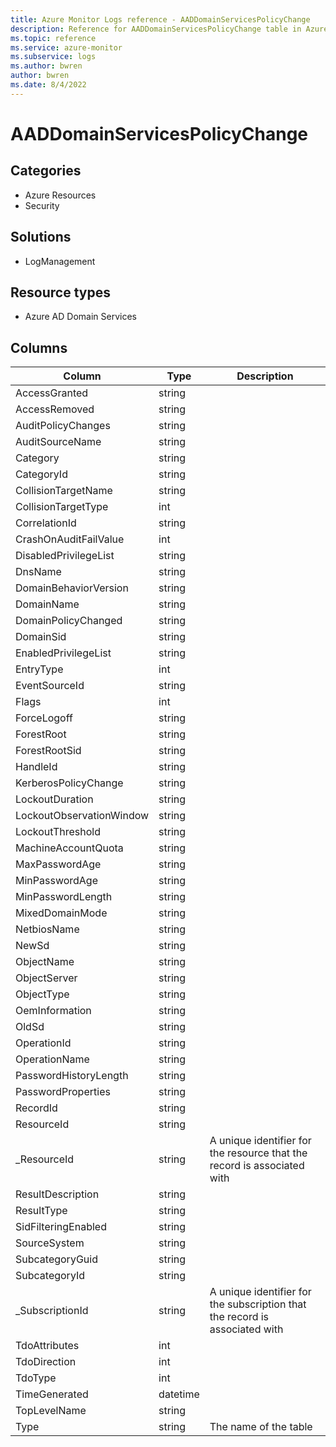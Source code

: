 ```yaml
---
title: Azure Monitor Logs reference - AADDomainServicesPolicyChange
description: Reference for AADDomainServicesPolicyChange table in Azure Monitor Logs.
ms.topic: reference
ms.service: azure-monitor
ms.subservice: logs
ms.author: bwren
author: bwren
ms.date: 8/4/2022
---
```


# AADDomainServicesPolicyChange

 

## Categories

- Azure Resources
- Security
## Solutions

- LogManagement
## Resource types

- Azure AD Domain Services




## Columns

| Column | Type | Description |
| --- | --- | --- |
| AccessGranted | string |  |
| AccessRemoved | string |  |
| AuditPolicyChanges | string |  |
| AuditSourceName | string |  |
| Category | string |  |
| CategoryId | string |  |
| CollisionTargetName | string |  |
| CollisionTargetType | int |  |
| CorrelationId | string |  |
| CrashOnAuditFailValue | int |  |
| DisabledPrivilegeList | string |  |
| DnsName | string |  |
| DomainBehaviorVersion | string |  |
| DomainName | string |  |
| DomainPolicyChanged | string |  |
| DomainSid | string |  |
| EnabledPrivilegeList | string |  |
| EntryType | int |  |
| EventSourceId | string |  |
| Flags | int |  |
| ForceLogoff | string |  |
| ForestRoot | string |  |
| ForestRootSid | string |  |
| HandleId | string |  |
| KerberosPolicyChange | string |  |
| LockoutDuration | string |  |
| LockoutObservationWindow | string |  |
| LockoutThreshold | string |  |
| MachineAccountQuota | string |  |
| MaxPasswordAge | string |  |
| MinPasswordAge | string |  |
| MinPasswordLength | string |  |
| MixedDomainMode | string |  |
| NetbiosName | string |  |
| NewSd | string |  |
| ObjectName | string |  |
| ObjectServer | string |  |
| ObjectType | string |  |
| OemInformation | string |  |
| OldSd | string |  |
| OperationId | string |  |
| OperationName | string |  |
| PasswordHistoryLength | string |  |
| PasswordProperties | string |  |
| RecordId | string |  |
| ResourceId | string |  |
| _ResourceId | string | A unique identifier for the resource that the record is associated with |
| ResultDescription | string |  |
| ResultType | string |  |
| SidFilteringEnabled | string |  |
| SourceSystem | string |  |
| SubcategoryGuid | string |  |
| SubcategoryId | string |  |
| _SubscriptionId | string | A unique identifier for the subscription that the record is associated with |
| TdoAttributes | int |  |
| TdoDirection | int |  |
| TdoType | int |  |
| TimeGenerated | datetime |  |
| TopLevelName | string |  |
| Type | string | The name of the table |
